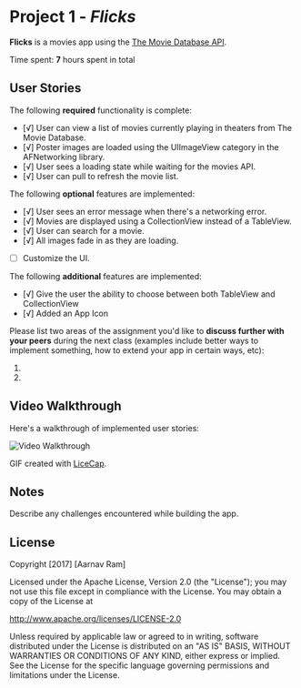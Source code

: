 # Project 1 - *Flicks*

**Flicks** is a movies app using the [The Movie Database API](http://docs.themoviedb.apiary.io/#).

Time spent: **7** hours spent in total

## User Stories

The following **required** functionality is complete:

- [√] User can view a list of movies currently playing in theaters from The Movie Database.
- [√] Poster images are loaded using the UIImageView category in the AFNetworking library.
- [√] User sees a loading state while waiting for the movies API.
- [√] User can pull to refresh the movie list.

The following **optional** features are implemented:

- [√] User sees an error message when there's a networking error.
- [√] Movies are displayed using a CollectionView instead of a TableView.
- [√] User can search for a movie.
- [√] All images fade in as they are loading.
- [ ] Customize the UI.

The following **additional** features are implemented:

- [√] Give the user the ability to choose between both TableView and CollectionView
- [√] Added an App Icon


Please list two areas of the assignment you'd like to **discuss further with your peers** during the next class (examples include better ways to implement something, how to extend your app in certain ways, etc):

1. 
2. 

## Video Walkthrough 

Here's a walkthrough of implemented user stories:

<img src='http://i.imgur.com/link/to/your/gif/file.gif' title='Video Walkthrough' width='' alt='Video Walkthrough' />

GIF created with [LiceCap](http://www.cockos.com/licecap/).

## Notes

Describe any challenges encountered while building the app.

## License

Copyright [2017] [Aarnav Ram]

Licensed under the Apache License, Version 2.0 (the "License");
you may not use this file except in compliance with the License.
You may obtain a copy of the License at

http://www.apache.org/licenses/LICENSE-2.0

Unless required by applicable law or agreed to in writing, software
distributed under the License is distributed on an "AS IS" BASIS,
WITHOUT WARRANTIES OR CONDITIONS OF ANY KIND, either express or implied.
See the License for the specific language governing permissions and
limitations under the License.

